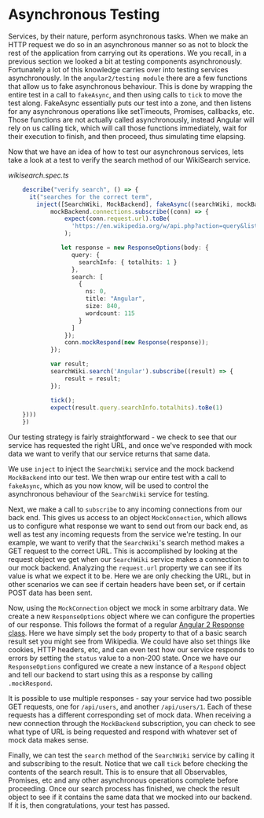 # Asynchronous Testing

Services, by their nature, perform asynchronous tasks. When we make an HTTP request we do so in an asynchronous manner so as not to block the rest of the application from carrying out its operations. We you recall, in a previous section we looked a bit at testing components asynchronously. Fortunately a lot of this knowledge carries over into testing services asynchronously. In the `angular2/testing module` there are a few functions that allow us to fake asynchronous behaviour. This is done by wrapping the entire test in a call to `fakeAsync`, and then using calls to `tick` to move the test along. FakeAsync essentially puts our test into a zone, and then listens for any asynchronous operations like setTimeouts, Promises, callbacks, etc. Those functions are not actually called asynchronously, instead Angular will rely on us calling tick, which will call those functions immediately, wait for their execution to finish, and then proceed, thus simulating time elapsing.

Now that we have an idea of how to test our asynchronous services, lets take a look at a test to verify the search method of our WikiSearch service.

*wikisearch.spec.ts*

``` typescript
    describe("verify search", () => {
      it("searches for the correct term",
      	inject([SearchWiki, MockBackend], fakeAsync((searchWiki, mockBackend) => {
      		mockBackend.connections.subscribe((conn) => {
      			expect(conn.request.url).toBe(
                  'https://en.wikipedia.org/w/api.php?action=query&list=search&srsearch=Angular'
                );

               let response = new ResponseOptions(body: {
                  query: {
                    searchInfo: { totalhits: 1 }
    			  },
                  search: [
    			    {
                      ns: 0,
                      title: "Angular",
                      size: 840,
                      wordcount: 115
    				}
    			  ]
    			});
              	conn.mockRespond(new Response(response));
    		});

      		var result;
      		searchWiki.search('Angular').subscribe((result) => {
      			result = result;
    		});

      		tick();
      		expect(result.query.searchInfo.totalhits).toBe(1)
    })))
    })
```

Our testing strategy is fairly straightforward - we check to see that our service has requested the right URL, and once we've responded with mock data we want to verify that our service returns that same data.

We use `inject` to inject the `SearchWiki` service and the mock backend `MockBackend` into our test. We then wrap our entire test with a call to `fakeAsync`, which as you now know, will be used to control the asynchronous behaviour of the `SearchWiki` service for testing.

Next, we make a call to `subscribe` to any incoming connections from our back end. This gives us access to an object `MockConnection`, which allows us to configure what response we want to send out from our back end, as well as test any incoming requests from the service we're testing. In our example, we want to verify that the `SearchWiki`'s search method makes a GET request to the correct URL. This is accomplished by looking at the request object we get when our `SearchWiki` service makes a connection to our mock backend. Analyzing the `request.url` property we can see if its value is what we expect it to be. Here we are only checking the URL, but in other scenarios we can see if certain headers have been set, or if certain POST data has been sent.

Now, using the `MockConnection` object we mock in some arbitrary data. We create a new `ResponseOptions` object where we can configure the properties of our response. This follows the format of a regular [Angular 2 Response class](https://angular.io/docs/js/latest/api/http/Response-class.html). Here we have simply set the `body` property to that of a basic search result set you might see from Wikipedia. We could have also set things like cookies, HTTP headers, etc, and can even test how our service responds to errors by setting the `status` value to a non-200 state. Once we have our `ResponseOptions` configured we create a new instance of a `Respond` object and tell our backend to start using this as a response by calling `.mockRespond`.

It is possible to use multiple responses - say your service had two possible GET requests, one for `/api/users`, and another `/api/users/1`. Each of these requests has a different corresponding set of mock data. When receiving a new connection through the `MockBackend` subscription, you can check to see what type of URL is being requested and respond with whatever set of mock data makes sense.

Finally, we can test the `search` method of the `SearchWiki` service by calling it and subscribing to the result. Notice that we call `tick` before checking the contents of the search result. This is to ensure that all Observables, Promises, etc and any other asynchronous operations complete before proceeding. Once our search process has finished, we check the result object to see if it contains the same data that we mocked into our backend. If it is, then congratulations, your test has passed.

